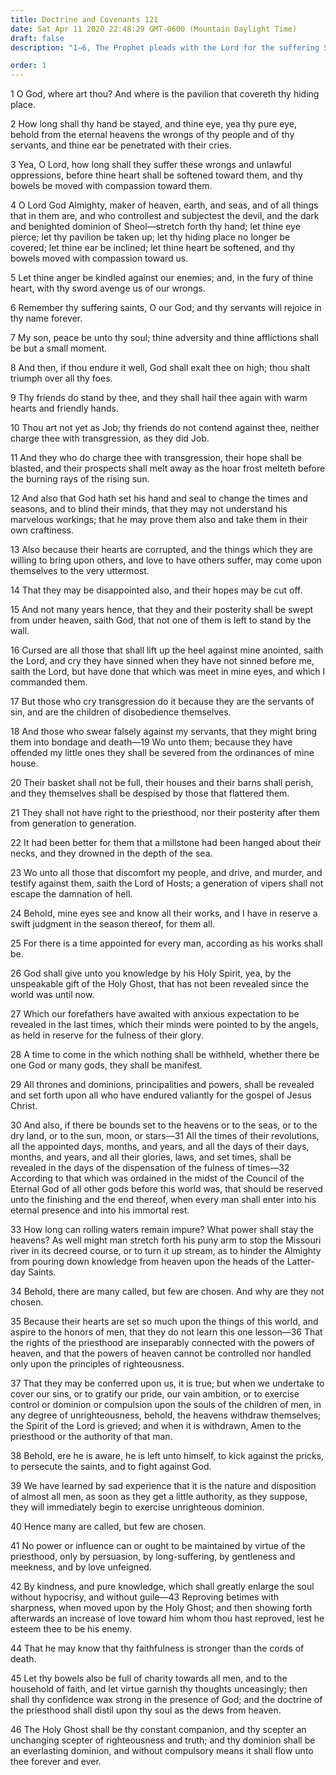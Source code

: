 ```yaml
---
title: Doctrine and Covenants 121
date: Sat Apr 11 2020 22:48:29 GMT-0600 (Mountain Daylight Time)
draft: false
description: "1–6, The Prophet pleads with the Lord for the suffering Saints; 7–10, The Lord speaks peace to him; 11–17, Cursed are all those who raise false cries of transgression against the Lord’s people; 18–25, They will not have right to the priesthood and will be damned; 26–32, Glorious revelations promised those who endure valiantly; 33–40, Why many are called and few are chosen; 41–46, The priesthood should be used only in righteousness."

order: 1
---
```

    
1 O God, where art thou? And where is the pavilion that covereth thy hiding place.

2 How long shall thy hand be stayed, and thine eye, yea thy pure eye, behold from the eternal heavens the wrongs of thy people and of thy servants, and thine ear be penetrated with their cries.

3 Yea, O Lord, how long shall they suffer these wrongs and unlawful oppressions, before thine heart shall be softened toward them, and thy bowels be moved with compassion toward them.

4 O Lord God Almighty, maker of heaven, earth, and seas, and of all things that in them are, and who controllest and subjectest the devil, and the dark and benighted dominion of Sheol—stretch forth thy hand; let thine eye pierce; let thy pavilion be taken up; let thy hiding place no longer be covered; let thine ear be inclined; let thine heart be softened, and thy bowels moved with compassion toward us.

5 Let thine anger be kindled against our enemies; and, in the fury of thine heart, with thy sword avenge us of our wrongs.

6 Remember thy suffering saints, O our God; and thy servants will rejoice in thy name forever.

7 My son, peace be unto thy soul; thine adversity and thine afflictions shall be but a small moment.

8 And then, if thou endure it well, God shall exalt thee on high; thou shalt triumph over all thy foes.

9 Thy friends do stand by thee, and they shall hail thee again with warm hearts and friendly hands.

10 Thou art not yet as Job; thy friends do not contend against thee, neither charge thee with transgression, as they did Job.

11 And they who do charge thee with transgression, their hope shall be blasted, and their prospects shall melt away as the hoar frost melteth before the burning rays of the rising sun.

12 And also that God hath set his hand and seal to change the times and seasons, and to blind their minds, that they may not understand his marvelous workings; that he may prove them also and take them in their own craftiness.

13 Also because their hearts are corrupted, and the things which they are willing to bring upon others, and love to have others suffer, may come upon themselves to the very uttermost.

14 That they may be disappointed also, and their hopes may be cut off.

15 And not many years hence, that they and their posterity shall be swept from under heaven, saith God, that not one of them is left to stand by the wall.

16 Cursed are all those that shall lift up the heel against mine anointed, saith the Lord, and cry they have sinned when they have not sinned before me, saith the Lord, but have done that which was meet in mine eyes, and which I commanded them.

17 But those who cry transgression do it because they are the servants of sin, and are the children of disobedience themselves.

18 And those who swear falsely against my servants, that they might bring them into bondage and death—19 Wo unto them; because they have offended my little ones they shall be severed from the ordinances of mine house.

20 Their basket shall not be full, their houses and their barns shall perish, and they themselves shall be despised by those that flattered them.

21 They shall not have right to the priesthood, nor their posterity after them from generation to generation.

22 It had been better for them that a millstone had been hanged about their necks, and they drowned in the depth of the sea.

23 Wo unto all those that discomfort my people, and drive, and murder, and testify against them, saith the Lord of Hosts; a generation of vipers shall not escape the damnation of hell.

24 Behold, mine eyes see and know all their works, and I have in reserve a swift judgment in the season thereof, for them all.

25 For there is a time appointed for every man, according as his works shall be.

26 God shall give unto you knowledge by his Holy Spirit, yea, by the unspeakable gift of the Holy Ghost, that has not been revealed since the world was until now.

27 Which our forefathers have awaited with anxious expectation to be revealed in the last times, which their minds were pointed to by the angels, as held in reserve for the fulness of their glory.

28 A time to come in the which nothing shall be withheld, whether there be one God or many gods, they shall be manifest.

29 All thrones and dominions, principalities and powers, shall be revealed and set forth upon all who have endured valiantly for the gospel of Jesus Christ.

30 And also, if there be bounds set to the heavens or to the seas, or to the dry land, or to the sun, moon, or stars—31 All the times of their revolutions, all the appointed days, months, and years, and all the days of their days, months, and years, and all their glories, laws, and set times, shall be revealed in the days of the dispensation of the fulness of times—32 According to that which was ordained in the midst of the Council of the Eternal God of all other gods before this world was, that should be reserved unto the finishing and the end thereof, when every man shall enter into his eternal presence and into his immortal rest.

33 How long can rolling waters remain impure? What power shall stay the heavens? As well might man stretch forth his puny arm to stop the Missouri river in its decreed course, or to turn it up stream, as to hinder the Almighty from pouring down knowledge from heaven upon the heads of the Latter-day Saints.

34 Behold, there are many called, but few are chosen. And why are they not chosen.

35 Because their hearts are set so much upon the things of this world, and aspire to the honors of men, that they do not learn this one lesson—36 That the rights of the priesthood are inseparably connected with the powers of heaven, and that the powers of heaven cannot be controlled nor handled only upon the principles of righteousness.

37 That they may be conferred upon us, it is true; but when we undertake to cover our sins, or to gratify our pride, our vain ambition, or to exercise control or dominion or compulsion upon the souls of the children of men, in any degree of unrighteousness, behold, the heavens withdraw themselves; the Spirit of the Lord is grieved; and when it is withdrawn, Amen to the priesthood or the authority of that man.

38 Behold, ere he is aware, he is left unto himself, to kick against the pricks, to persecute the saints, and to fight against God.

39 We have learned by sad experience that it is the nature and disposition of almost all men, as soon as they get a little authority, as they suppose, they will immediately begin to exercise unrighteous dominion.

40 Hence many are called, but few are chosen.

41 No power or influence can or ought to be maintained by virtue of the priesthood, only by persuasion, by long-suffering, by gentleness and meekness, and by love unfeigned.

42 By kindness, and pure knowledge, which shall greatly enlarge the soul without hypocrisy, and without guile—43 Reproving betimes with sharpness, when moved upon by the Holy Ghost; and then showing forth afterwards an increase of love toward him whom thou hast reproved, lest he esteem thee to be his enemy.

44 That he may know that thy faithfulness is stronger than the cords of death.

45 Let thy bowels also be full of charity towards all men, and to the household of faith, and let virtue garnish thy thoughts unceasingly; then shall thy confidence wax strong in the presence of God; and the doctrine of the priesthood shall distil upon thy soul as the dews from heaven.

46 The Holy Ghost shall be thy constant companion, and thy scepter an unchanging scepter of righteousness and truth; and thy dominion shall be an everlasting dominion, and without compulsory means it shall flow unto thee forever and ever.
